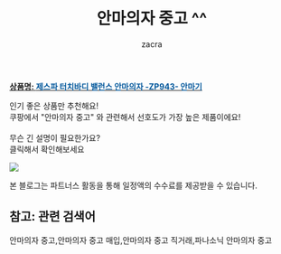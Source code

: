 ﻿---
layout: post
title:  "안마의자 중고 ^^"
author: zacra
categories: [ 아이템 ]
tags: [안마의자 중고,안마의자 중고 매입,안마의자 중고 직거래,파나소닉 안마의자 중고]
image: https://static.coupangcdn.com/image/product/image/vendoritem/2019/02/22/3021181866/e758a957-fe83-46a6-8a58-423ae4ce99d5.jpg 
description: "쿠팡에서 안마의자 중고 관련 키워드로 가장 고객 선호도가 높은 제품이랍니다."
rating: 4.5
---

<a href="https://link.coupang.com/re/AFFSDP?lptag=AF8407795&pageKey=2958278&itemId=13836604&vendorItemId=3021181866&traceid=V0-153-ab9af30f6b4101f8"><b>상품명: <font color='#01579B'>제스파 터치바디 밸런스 안마의자 -ZP943- 안마기</font></b></a>

인기 좋은 상품만 추천해요!<br/>
쿠팡에서 "안마의자 중고" 와 관련해서 선호도가 가장 높은 제품이에요!<br/><br/>
무슨 긴 설명이 필요한가요?  
클릭해서 확인해보세요


<a href="https://link.coupang.com/re/AFFSDP?lptag=AF8407795&pageKey=2958278&itemId=13836604&vendorItemId=3021181866&traceid=V0-153-ab9af30f6b4101f8"><img src="https://thumbnail8.coupangcdn.com/thumbnails/remote/q89/image/product/content/vendorItem/2019/02/26/13836604/e87a9a5c-23d7-45c4-8950-a2eaa43943e5.jpg"></a> 

본 블로그는 파트너스 활동을 통해 일정액의 수수료를 제공받을 수 있습니다.

## 참고: 관련 검색어    
안마의자 중고,안마의자 중고 매입,안마의자 중고 직거래,파나소닉 안마의자 중고